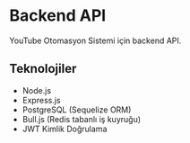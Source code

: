 # Backend API

YouTube Otomasyon Sistemi için backend API.

## Teknolojiler

- Node.js
- Express.js
- PostgreSQL (Sequelize ORM)
- Bull.js (Redis tabanlı iş kuyruğu)
- JWT Kimlik Doğrulama
